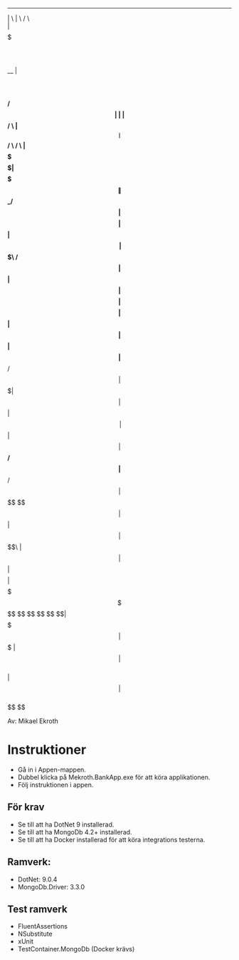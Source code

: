  _______                       __               ______                      
|       \                     |  \             /      \                     
| $$$$$$$\  ______   _______  | $$   __       |  $$$$$$\  ______    ______  
| $$__/ $$ |      \ |       \ | $$  /  \      | $$__| $$ /      \  /      \ 
| $$    $$  \$$$$$$\| $$$$$$$\| $$_/  $$      | $$    $$|  $$$$$$\|  $$$$$$\
| $$$$$$$\ /      $$| $$  | $$| $$   $$       | $$$$$$$$| $$  | $$| $$  | $$
| $$__/ $$|  $$$$$$$| $$  | $$| $$$$$$\       | $$  | $$| $$__/ $$| $$__/ $$
| $$    $$ \$$    $$| $$  | $$| $$  \$$\      | $$  | $$| $$    $$| $$    $$
 \$$$$$$$   \$$$$$$$ \$$   \$$ \$$   \$$       \$$   \$$| $$$$$$$ | $$$$$$$ 
                                                        | $$      | $$      
                                                        | $$      | $$      
                                                         \$$       \$$      

Av: Mikael Ekroth

# Instruktioner
- Gå in i Appen-mappen.
- Dubbel klicka på Mekroth.BankApp.exe för att köra applikationen.
- Följ instruktionen i appen.

## För krav
- Se till att ha DotNet 9 installerad.
- Se till att ha MongoDb 4.2+ installerad.
- Se till att ha Docker installerad för att köra integrations testerna.

## Ramverk:
- DotNet: 9.0.4
- MongoDb.Driver: 3.3.0

## Test ramverk
- FluentAssertions
- NSubstitute
- xUnit
- TestContainer.MongoDb (Docker krävs)
